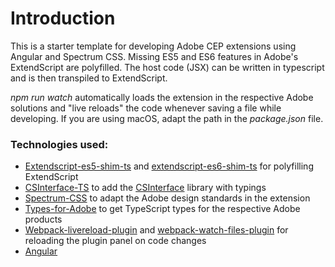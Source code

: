 # Introduction

This is a starter template for developing Adobe CEP extensions using Angular and Spectrum CSS.
Missing ES5 and ES6 features in Adobe's ExtendScript are polyfilled. The host code (JSX) can be written in typescript and is then transpiled to ExtendScript.

_npm run watch_ automatically loads the extension in the respective Adobe solutions and "live reloads" the code whenever saving a file while developing. If you are using macOS, adapt the path in the _package.json_ file.

### Technologies used:

- [Extendscript-es5-shim-ts](https://github.com/ExtendScript/extendscript-es5-shim) and [extendscript-es6-shim-ts](https://github.com/ExtendScript/extendscript-es6-shim) for polyfilling ExtendScript
- [CSInterface-TS](https://github.com/BrightShadow/CSInterface-TS) to add the [CSInterface](https://github.com/Adobe-CEP/CEP-Resources) library with typings
- [Spectrum-CSS](https://github.com/adobe/spectrum-css) to adapt the Adobe design standards in the extension
- [Types-for-Adobe](https://github.com/aenhancers/Types-for-Adobe) to get TypeScript types for the respective Adobe products
- [Webpack-livereload-plugin](https://github.com/statianzo/webpack-livereload-plugin) and [webpack-watch-files-plugin](https://github.com/Fridus/webpack-watch-files-plugin) for reloading the plugin panel on code changes
- [Angular](https://github.com/angular/angular)
